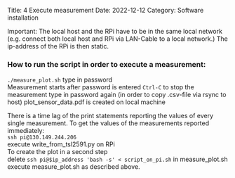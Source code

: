 Title: 4 Execute measurement
Date: 2022-12-12
Category: Software installation

Important: The local host and the RPi have to be in the same local network
(e.g. connect both local host and RPi via LAN-Cable to a local network.) The ip-address
of the RPi is then static.

### How to run the script in order to execute a measurement:  
`./measure_plot.sh`
type in password     
Measurement starts after password is entered
`Ctrl-C` to stop the measurement
type in password again (in order to copy .csv-file via rsync to host)
plot_sensor_data.pdf is created on local machine


There is a time lag of the print statements reporting the values of every single
measurement. To get the values of the measurements reported immediately:  
`ssh pi@130.149.244.206`      
execute write_from_tsl2591.py on RPi    
To create the plot in a second step    
delete `ssh pi@$ip_address 'bash -s' < script_on_pi.sh` in measure_plot.sh      
execute measure_plot.sh as described above.
